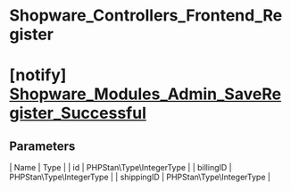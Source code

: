 # Shopware_Controllers_Frontend_Register

# [notify] [Shopware_Modules_Admin_SaveRegister_Successful](https://github.com/shopware/shopware/blob/5.5/engine/Shopware/Controllers/Frontend/Register.php#L341)

## Parameters
| Name        | Type           |
| id        | PHPStan\Type\IntegerType           |
| billingID        | PHPStan\Type\IntegerType           |
| shippingID        | PHPStan\Type\IntegerType           |
